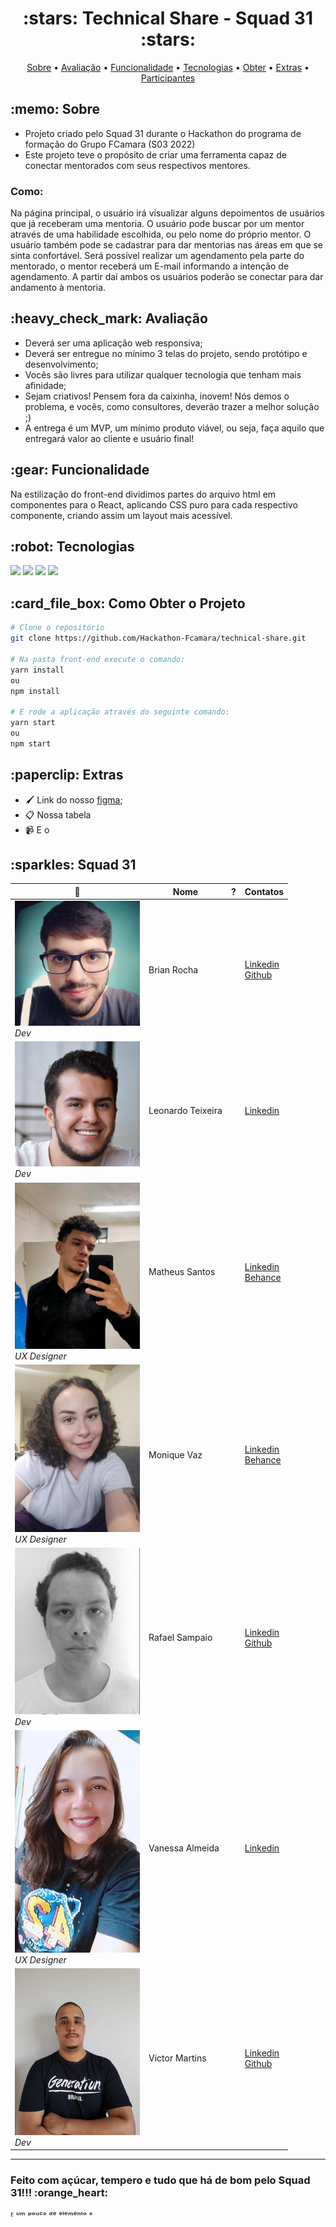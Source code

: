<h1 align="center"> :stars: Technical Share - Squad 31 :stars: </h1>

<p align="center">
	<a href="#sobre">Sobre</a> • 
	<a href="#avaliação">Avaliação</a> • 
	<a href="#funcionalidade">Funcionalidade</a> • 
	<a href="#tecnologias">Tecnologias</a> • 
	<a href="#obter">Obter</a> • 
	<a href="#extra">Extras</a> • 
	<a href="#squad">Participantes</a>
</p>

<h2 id="sobre"> :memo: Sobre</h2>

- Projeto criado pelo Squad 31 durante o Hackathon do programa de formação do Grupo FCamara (S03 2022)
- Este projeto teve o propósito de criar uma ferramenta capaz de conectar mentorados com seus respectivos mentores.
<h3>Como:</h3>
<p>Na página principal, o usuário irá visualizar alguns depoimentos de usuários que já receberam uma mentoria. O usuário pode buscar por um mentor através de uma habilidade escolhida, ou pelo nome do próprio mentor.
O usuário também pode se cadastrar para dar mentorias nas áreas em que se sinta confortável.
Será possível realizar um agendamento pela parte do mentorado, o mentor receberá um E-mail informando a intenção de agendamento. A partir daí ambos os usuários poderão se conectar para dar andamento à mentoria.</p>

<h2 id="avaliação"> :heavy_check_mark: Avaliação</h2>

- Deverá ser uma aplicação web responsiva;
- Deverá ser entregue no mínimo 3 telas do projeto, sendo protótipo e desenvolvimento;
- Vocês são livres para utilizar qualquer tecnologia que tenham mais afinidade;
- Sejam criativos! Pensem fora da caixinha, inovem! Nós demos o problema, e vocês, como consultores, deverão trazer a melhor solução ;)
- A entrega é um MVP, um mínimo produto viável, ou seja, faça aquilo que entregará valor ao cliente e usuário final!

<h2 id="funcionalidade"> :gear: Funcionalidade </h2>

<p>Na estilização do front-end dividimos partes do arquivo html em componentes para o React, aplicando CSS puro para cada respectivo componente, criando assim um layout mais acessível.</p>

<h2 id="tecnologias"> :robot: Tecnologias </h2>


<a href="https://developer.mozilla.org/en-US/docs/Glossary/HTML" target="_blank"><img src="https://img.shields.io/badge/-HTML-0d1017"/></a> <a href="https://developer.mozilla.org/en-US/docs/Web/CSS"><img src="https://img.shields.io/badge/-CSS-0d1017"/></a> </a> <a href="https://www.javascript.com/"><img  src="https://img.shields.io/badge/-JavaScript-0d1017"/></a> <a href="https://pt-br.reactjs.org/"><img src="https://img.shields.io/badge/-ReactJS-0d1017"/></a>

<h2 id="obter"> :card_file_box: Como Obter o Projeto</h2>

```bash
# Clone o repositório
git clone https://github.com/Hackathon-Fcamara/technical-share.git

# Na pasta front-end execute o comando:
yarn install
ou
npm install

# E rode a aplicação através do seguinte comando:
yarn start
ou
npm start
```

<h2 id="extra"> :paperclip: Extras </h2>

- :paintbrush: Link do nosso <a href="https://www.figma.com/file/cm19a1XPH4gpuMTbM1nFoN/Technical-Share---UI?node-id=10%3A2">figma</a>;
- :clipboard: Nossa tabela
- :video_camera: E o

<h2 id="squad"> :sparkles: Squad 31 </h2>

| :camera_flash:                                              | Nome              |  ?         | Contatos                                                                                                                            |
| ----------------------------------------------------------- | ----------------- | ---        | ----------------------------------------------------------------------------------------------------------------------------------- |
| <img src="images/Brian.jpg" width="200"><br>_Dev_           | Brian Rocha       |            | <a href="https://www.linkedin.com/in/brian-rocha-897220237">Linkedin</a><br><a href="https://github.com/BobtheCoder-jpg">Github</a>|
| <img src="images/Leonardo.jpg" width="200"><br>_Dev_        | Leonardo Teixeira |            |                                                                                         <a href="https://www.linkedin.com/in/leotx/ ">Linkedin</a>                                              |
| <img src="images/Matheus.png" width="200"><br>_UX Designer_ | Matheus Santos    |     | <a href="https://www.linkedin.com/in/matheussantos081194/">Linkedin</a><br><a href="https://www.behance.net/mathsnts">Behance</a>    |                                                                                                                                     |
| <img src="images/Monique.jpg" width="200"><br>_UX Designer_ | Monique Vaz       |     | <a href="https://www.linkedin.com/in/monique-vaz-081b8016a">Linkedin</a><br><a href="https://www.behance.net/moniquecardoso1">Behance</a>                                                            |
| <img src="images/rafa.jpg" width="200"><br>_Dev_        | Rafael Sampaio        |     | <a href="https://www.linkedin.com/in/rafael-sampaio-de-oliveira-49b317210/">Linkedin</a><br><a href="https://github.com/Samppaio">Github</a>                                                                                                                                    |
| <img src="images/vanessa.jpg" width="200"><br>_UX Designer_ | Vanessa Almeida   |     | <a href="https://www.linkedin.com/in/vanessaalmartins/">Linkedin</a>                                                                                                                                    |
| <img src="images/Victor.jpg" width="200"><br>_Dev_          | Victor Martins    |     | <a href="https://www.linkedin.com/in/victorm-reis/">Linkedin</a><br><a href="https://github.com/victormreis">Github</a>              |

<hr>

<h3>Feito com açúcar, tempero e tudo que há de bom pelo Squad 31!!! :orange_heart:</h3>
<p>ᴱ ᵘᵐ ᵖᵒᵘᶜᵒ ᵈᵉ ᵉˡᵉᵐᵉⁿᵗᵒ ˣ</p>

